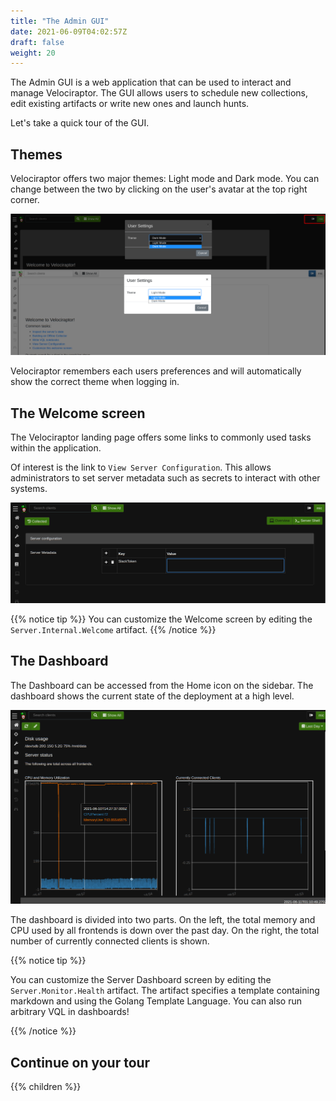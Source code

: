 ```yaml
---
title: "The Admin GUI"
date: 2021-06-09T04:02:57Z
draft: false
weight: 20
---
```


The Admin GUI is a web application that can be used to interact and
manage Velociraptor. The GUI allows users to schedule new collections,
edit existing artifacts or write new ones and launch hunts.

Let's take a quick tour of the GUI.

## Themes

Velociraptor offers two major themes: Light mode and Dark mode. You
can change between the two by clicking on the user's avatar at the top
right corner.

![Velociraptor Themes](modes.png?classes=shadow&width=80pc)

Velociraptor remembers each users preferences and will automatically
show the correct theme when logging in.

## The Welcome screen

The Velociraptor landing page offers some links to commonly used tasks
within the application.

Of interest is the link to `View Server Configuration`. This allows
administrators to set server metadata such as secrets to interact with
other systems.

![The Server Metadata editor](server_metadata.png?classes=shadow&width=80pc)

{{% notice tip %}}
You can customize the Welcome screen by editing the `Server.Internal.Welcome` artifact.
{{% /notice %}}

## The Dashboard

The Dashboard can be accessed from the Home icon on the sidebar. The
dashboard shows the current state of the deployment at a high level.

![The Server Dashboard](dashboard.png?classes=shadow&width=80pc)

The dashboard is divided into two parts. On the left, the total memory
and CPU used by all frontends is down over the past day. On the right,
the total number of currently connected clients is shown.

{{% notice tip %}}

You can customize the Server Dashboard screen by editing the
`Server.Monitor.Health` artifact. The artifact specifies a template
containing markdown and using the Golang Template Language. You can
also run arbitrary VQL in dashboards!

{{% /notice %}}

## Continue on your tour

{{% children %}}
